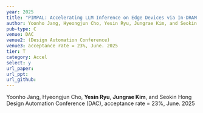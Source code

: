 ```yaml
---
year: 2025
title: "PIMPAL: Accelerating LLM Inference on Edge Devices via In-DRAM Arithmetic Lookup"
author: Yoonho Jang, Hyeongjun Cho, Yesin Ryu, Jungrae Kim, and Seokin Hong
pub-type: C
venue: DAC
venue2: (Design Automation Conference)
venue3: acceptance rate = 23%, June. 2025
tier: T
category: Accel
select: y
url_paper:
url_ppt:
url_github:
---
```

Yoonho Jang, Hyeongjun Cho, **Yesin Ryu**, **Jungrae Kim**, and Seokin Hong <br>
Design Automation Conference (DAC), acceptance rate = 23%, June. 2025 <br>

